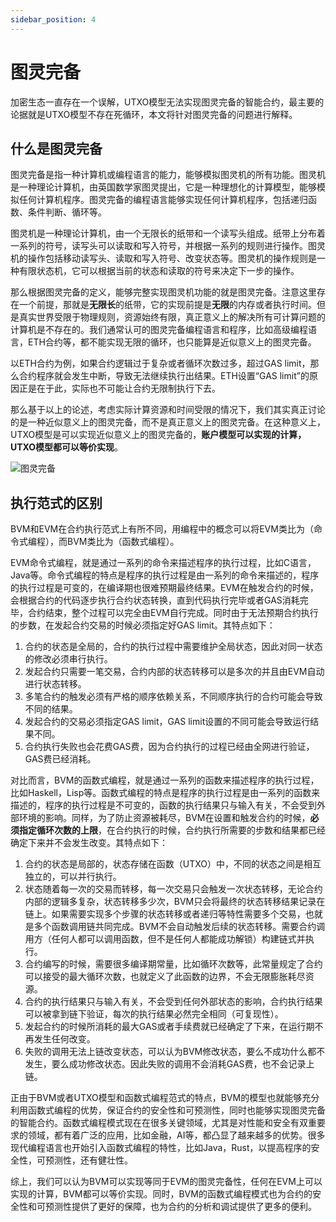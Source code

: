 ```yaml
---
sidebar_position: 4
---
```

# 图灵完备

加密生态一直存在一个误解，UTXO模型无法实现图灵完备的智能合约，最主要的论据就是UTXO模型不存在死循环，本文将针对图灵完备的问题进行解释。

## 什么是图灵完备

图灵完备是指一种计算机或编程语言的能力，能够模拟图灵机的所有功能。图灵机是一种理论计算机，由英国数学家图灵提出，它是一种理想化的计算模型，能够模拟任何计算机程序。图灵完备的编程语言能够实现任何计算机程序，包括递归函数、条件判断、循环等。

图灵机是一种理论计算机，由一个无限长的纸带和一个读写头组成。纸带上分布着一系列的符号，读写头可以读取和写入符号，并根据一系列的规则进行操作。图灵机的操作包括移动读写头、读取和写入符号、改变状态等。图灵机的操作规则是一种有限状态机，它可以根据当前的状态和读取的符号来决定下一步的操作。

那么根据图灵完备的定义，能够完整实现图灵机功能的就是图灵完备。注意这里存在一个前提，那就是**无限长**的纸带，它的实现前提是**无限**的内存或者执行时间。但是真实世界受限于物理规则，资源始终有限，真正意义上的解决所有可计算问题的计算机是不存在的。我们通常认可的图灵完备编程语言和程序，比如高级编程语言，ETH合约等，都不能实现无限的循环，也只能算是近似意义上的图灵完备。

以ETH合约为例，如果合约逻辑过于复杂或者循环次数过多，超过GAS limit，那么合约程序就会发生中断，导致无法继续执行出结果。ETH设置“GAS limit”的原因正是在于此，实际也不可能让合约无限制执行下去。

那么基于以上的论述，考虑实际计算资源和时间受限的情况下，我们其实真正讨论的是一种近似意义上的图灵完备，而不是真正意义上的图灵完备。在这种意义上，UTXO模型是可以实现近似意义上的图灵完备的，**账户模型可以实现的计算，UTXO模型都可以等价实现**。

![图灵完备](/img/turing-machine.png)

## 执行范式的区别

BVM和EVM在合约执行范式上有所不同，用编程中的概念可以将EVM类比为（命令式编程），而BVM类比为（函数式编程）。

EVM命令式编程，就是通过一系列的命令来描述程序的执行过程，比如C语言，Java等。命令式编程的特点是程序的执行过程是由一系列的命令来描述的，程序的执行过程是可变的，在编译期也很难预期最终结果。EVM在触发合约的时候，会根据合约的代码逐步执行合约状态转换，直到代码执行完毕或者GAS消耗完毕，合约结束，整个过程可以完全由EVM自行完成。同时由于无法预期合约执行的步数，在发起合约交易的时候必须指定好GAS limit。其特点如下：

1. 合约的状态是全局的，合约的执行过程中需要维护全局状态，因此对同一状态的修改必须串行执行。
2. 发起合约只需要一笔交易，合约内部的状态转移可以是多次的并且由EVM自动进行状态转移。
3. 多笔合约的触发必须有严格的顺序依赖关系，不同顺序执行的合约可能会导致不同的结果。
4. 发起合约的交易必须指定GAS limit，GAS limit设置的不同可能会导致运行结果不同。
5. 合约执行失败也会花费GAS费，因为合约执行的过程已经由全网进行验证，GAS费已经消耗。

对比而言，BVM的函数式编程，就是通过一系列的函数来描述程序的执行过程，比如Haskell，Lisp等。函数式编程的特点是程序的执行过程是由一系列的函数来描述的，程序的执行过程是不可变的，函数的执行结果只与输入有关，不会受到外部环境的影响。同样，为了防止资源被耗尽，BVM在设置和触发合约的时候，**必须指定循环次数的上限**，在合约执行的时候，合约执行所需要的步数和结果都已经确定下来并不会发生改变。其特点如下：

1. 合约的状态是局部的，状态存储在函数（UTXO）中，不同的状态之间是相互独立的，可以并行执行。
2. 状态随着每一次的交易而转移，每一次交易只会触发一次状态转移，无论合约内部的逻辑多复杂，状态转移多少次，BVM只会将最终的状态转移结果记录在链上。如果需要实现多个步骤的状态转移或者递归等特性需要多个交易，也就是多个函数调用链共同完成。BVM不会自动触发后续的状态转移。需要合约调用方（任何人都可以调用函数，但不是任何人都能成功解锁）构建链式并执行。
3. 合约编写的时候，需要很多编译期常量，比如循环次数等，此常量规定了合约可以接受的最大循环次数，也就定义了此函数的边界，不会无限膨胀耗尽资源。
4. 合约的执行结果只与输入有关，不会受到任何外部状态的影响，合约执行结果可以被拿到链下验证，每次的执行结果必然完全相同（可复现性）。
5. 发起合约的时候所消耗的最大GAS或者手续费就已经确定了下来，在运行期不再发生任何改变。
6. 失败的调用无法上链改变状态，可以认为BVM修改状态，要么不成功什么都不发生，要么成功修改状态。因此失败的调用不会消耗GAS费，也不会记录上链。

正由于BVM或者UTXO模型和函数式编程范式的特点，BVM的模型也就能够充分利用函数式编程的优势，保证合约的安全性和可预测性，同时也能够实现图灵完备的智能合约。函数式编程模式现在在很多关键领域，尤其是对性能和安全有双重要求的领域，都有着广泛的应用，比如金融，AI等，都凸显了越来越多的优势。很多现代编程语言也开始引入函数式编程的特性，比如Java，Rust，以提高程序的安全性，可预测性，还有健壮性。

综上，我们可以认为BVM可以实现等同于EVM的图灵完备性，任何在EVM上可以实现的计算，BVM都可以等价实现。同时，BVM的函数式编程模式也为合约的安全性和可预测性提供了更好的保障，也为合约的分析和调试提供了更多的便利。
